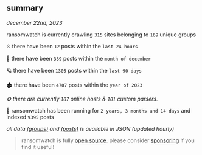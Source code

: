 
## summary
_december 22nd, 2023_

ransomwatch is currently crawling `315` sites belonging to `169` unique groups

⏲ there have been `12` posts within the `last 24 hours`

🦈 there have been `339` posts within the `month of december`

🪐 there have been `1305` posts within the `last 90 days`

🏚 there have been `4707` posts within the `year of 2023`

_⚙️ there are currently `107` online hosts & `101` custom parsers._

🦕 ransomwatch has been running for `2 years, 3 months and 14 days` and indexed `9395` posts

_all data  [(groups)](http://ransomwhat.telemetry.ltd/groups) and [(posts)](http://ransomwhat.telemetry.ltd/posts) is available in JSON (updated hourly)_

> ransomwatch is fully [open source](https://github.com/joshhighet/ransomwatch#ransomwatch--). please consider [sponsoring](https://github.com/sponsors/joshhighet) if you find it useful!
